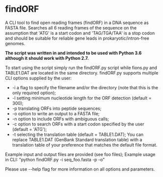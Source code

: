 # findORF
A CLI tool to find open reading frames (findORF) in a DNA sequence as FASTA file. Searches all 6 reading frames of the sequence on the assumption that 'ATG' is a start codon and 'TAG/TGA/TAA' is a stop codon and should be suitable for reliable gene leads in prokaryotic/intron-free genomes.

**The script was written in and intended to be used with Python 3.6 although it should work with Python 2.7.**

To start using the script simply run the findORF.py script while fions.py and TABLE1.DAT are located in the same directory.
findORF.py supports multiple CLI options supplied by the user:

* -i <file name> a flag to specify the filename and/or the directory (note that this is the only required option);
* -l <number> setting minimum nucleotide length for the ORF detection (default = 300);
* -p translating ORFs into peptide sequences;
* -o option to write an output to a FASTA file;
* -n option to include ORFs with ambiguous calls;
* -c <codon> option to search ORFs with a start codon specified by the user (default = 'ATG');
* -t <file name> selecting the translation table (default = TABLE1.DAT); You can replace TABLE1.DAT (GenBank Standard translation table) with a translation table of your preference that matches the default file format.

Example input and output files are provided (see foo files);
Example usage in CLI: "python findORF.py -i seq_foo.fasta -p -o"

Please use --help flag for more information on all options and parameters.
